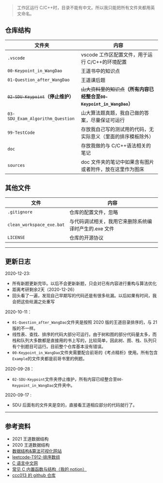 > 工作区运行 C/C++时，目录不能有中文。所以我只能把所有文件夹都用英文命名。

## 仓库结构

| 文件夹                                   | 内容                                                                        |
| ---------------------------------------- | --------------------------------------------------------------------------- |
| `.vscode`                                | vscode 工作区配置文件，用于运行 C/C++的环境配置                             |
| `00-Keypoint_in_WangDao`                 | 王道书中的知识点                                                            |
| `01-Question_after_WangDao`              | 王道课后题                                                                  |
| <s>`02-SDU-Keypoint`</s>**（停止维护）** | <s>山大资料里的知识点</s>**（所有内容已经整合至`00-Keypoint_in_WangDao`）** |
| `03-SDU_Exam_Algorithm_Question`         | 山大算法题真题，我自己做的答案，尽量保证可运行                              |
| `99-TestCode`                            | 存放我自己写的测试用的代码，无实际意义（里面的排序模板除外）                |
| `doc`                                    | 存放我做的与 C/C++语法相关的笔记                                            |
| `sources`                                | doc 文件夹的笔记中如果含有图片或者附件，放在这里作为图床                    |

## 其他文件

| 文件                      | 内容                                                  |
| ------------------------- | ----------------------------------------------------- |
| `.gitignore`              | 仓库的配置文件，忽略                                  |
| `clean_workspace_exe.bat` | 与代码调试相关，我用它来删除系统编译时产生的.exe 文件 |
| `LICENSE`                 | 仓库的开源协议                                        |

---

## 更新日志

2020-12-23:

- 所有新题更新完毕。以后不会更新新题，只会对已有内容进行重构与算法优化
- 距离考研剩余2天（2020-12-26）
- 回头看了一遍，发现自己早期写的代码还是有很多纰漏。以后如果有时间，我会把这些纰漏之处重写

2020-10-11：

- `01-Question_after_WangDao`文件夹是按照 2020 版的王道目录排序的，与 21 版的不一样。
- 线性表、查找、排序的代码大部分可运行。由于树和图的部分代码量太多，而栈和队列大多数都是直接用的书上写的，比较简单，因此树、图、栈、队列只有个别题目可运行。目前整个仓库基本没有错误。
- `00-Keypoint_in_WangDao`文件夹需要配合前哥的《考点精析》使用。所有包含`Example`的文件夹都是前哥书里的例题。

2020-09-28：

- `02-SDU-Keypoint`文件夹停止维护，所有内容已经整合至`00-Keypoint_in_WangDao`文件夹中。

2020-09-17 :

- SDU 后面有的文件夹是空的，直接看王道相应部分的代码就行了。

---

## 参考资料

- 2021 王道数据结构
- 2020 王道数据结构
- [数据结构&算法可视化网站](https://www.cs.usfca.edu/~galles/visualization/Algorithms.html)
- [leetcode-T912-排序数组](https://leetcode-cn.com/problems/sort-an-array/)
- [C 语言中文网](http://c.biancheng.net/c/)
- [常见 C 内置函数与结构（我的 notion）](https://www.notion.so/ysl970629/C-f657c6f4cfee49fca4d5b1ae80d1b36f)
- [ccc013 的 github 仓库](https://github.com/ccc013/DataStructe-Algorithms_Study)
